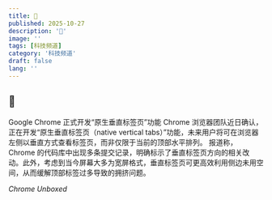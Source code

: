 ```yaml
---
title: 📱
published: 2025-10-27
description: '📱'
image: ''
tags: [科技频道]
category: '科技频道'
draft: false
lang: ''
---
```


## 📱

Google Chrome 正式开发“原生垂直标签页”功能
Chrome 浏览器团队近日确认，正在开发“原生垂直标签页（native vertical tabs）”功能，未来用户将可在浏览器左侧以垂直方式查看标签页，而非仅限于当前的顶部水平排列。
报道称，Chrome 的代码库中出现多条提交记录，明确标示了垂直标签页方向的相关改动。此外，考虑到当今屏幕大多为宽屏格式，垂直标签页可更高效利用侧边未用空间，从而缓解顶部标签过多导致的拥挤问题。

*Chrome Unboxed*
